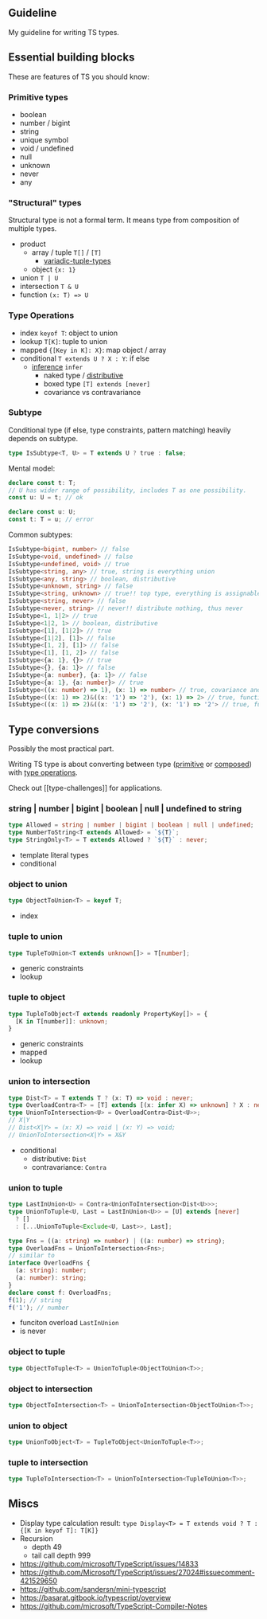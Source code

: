 ## Guideline

My guideline for writing TS types.

## Essential building blocks

These are features of TS you should know:

### Primitive types

- boolean
- number / bigint
- string
- unique symbol
- void / undefined
- null
- unknown
- never
- any

### "Structural" types

Structural type is not a formal term. It means type from composition of multiple types.

- product
  - array / tuple `T[]` / `[T]`
    - [variadic-tuple-types](https://www.typescriptlang.org/docs/handbook/release-notes/typescript-4-0.html#variadic-tuple-types)
  - object `{x: 1}`
- union `T | U`
- intersection `T & U`
- function `(x: T) => U`

### Type Operations

- index `keyof T`: object to union
- lookup `T[K]`: tuple to union
- mapped `{[Key in K]: X}`: map object / array
- conditional `T extends U ? X : Y`: if else
  - [inference](https://www.typescriptlang.org/docs/handbook/release-notes/typescript-2-8.html#type-inference-in-conditional-types) `infer`
    - naked type / [distributive](https://www.typescriptlang.org/docs/handbook/2/conditional-types.html#distributive-conditional-types)
    - boxed type `[T] extends [never]`
    - covariance vs contravariance

### Subtype

Conditional type (if else, type constraints, pattern matching) heavily depends on subtype.

```ts
type IsSubtype<T, U> = T extends U ? true : false;
```

Mental model:

```ts
declare const t: T;
// U has wider range of possibility, includes T as one possibility.
const u: U = t; // ok

declare const u: U;
const t: T = u; // error
```

Common subtypes:

```ts
IsSubtype<bigint, number> // false
IsSubtype<void, undefined> // false
IsSubtype<undefined, void> // true
IsSubtype<string, any> // true, string is everything union
IsSubtype<any, string> // boolean, distributive
IsSubtype<unknown, string> // false
IsSubtype<string, unknown> // true!! top type, everything is assignable to unknown by design
IsSubtype<string, never> // false
IsSubtype<never, string> // never!! distribute nothing, thus never
IsSubtype<1, 1|2> // true
IsSubtype<1|2, 1> // boolean, distributive
IsSubtype<[1], [1|2]> // true
IsSubtype<[1|2], [1]> // false
IsSubtype<[1, 2], [1]> // false
IsSubtype<[1], [1, 2]> // false
IsSubtype<{a: 1}, {}> // true
IsSubtype<{}, {a: 1}> // false
IsSubtype<{a: number}, {a: 1}> // false
IsSubtype<{a: 1}, {a: number}> // true
IsSubtype<((x: number) => 1), (x: 1) => number> // true, covariance and contravariance
IsSubtype<((x: 1) => 2)&((x: '1') => '2'), (x: 1) => 2> // true, function overload
IsSubtype<((x: 1) => 2)&((x: '1') => '2'), (x: '1') => '2'> // true, function overload
```

## Type conversions

Possibly the most practical part.

Writing TS type is about converting between type ([primitive](#primitive-types) or [composed](#structural-types)) with [type operations](#type-operations).

Check out [[type-challenges]] for applications.

### string | number | bigint | boolean | null | undefined to string

```ts
type Allowed = string | number | bigint | boolean | null | undefined;
type NumberToString<T extends Allowed> = `${T}`;
type StringOnly<T> = T extends Allowed ? `${T}` : never;
```

- template literal types
- conditional

### object to union

```ts
type ObjectToUnion<T> = keyof T;
```

- index

### tuple to union

```ts
type TupleToUnion<T extends unknown[]> = T[number];
```

- generic constraints
- lookup

### tuple to object

```ts
type TupleToObject<T extends readonly PropertyKey[]> = {
  [K in T[number]]: unknown;
}
```

- generic constraints
- mapped
- lookup

### union to intersection

```ts
type Dist<T> = T extends T ? (x: T) => void : never;
type OverloadContra<T> = [T] extends [(x: infer X) => unknown] ? X : never;
type UnionToIntersection<U> = OverloadContra<Dist<U>>;
// X|Y
// Dist<X|Y> = (x: X) => void | (x: Y) => void;
// UnionToIntersection<X|Y> = X&Y
```

- conditional
  - distributive: `Dist`
  - contravariance: `Contra`

### union to tuple

```ts
type LastInUnion<U> = Contra<UnionToIntersection<Dist<U>>>;
type UnionToTuple<U, Last = LastInUnion<U>> = [U] extends [never]
  ? []
  : [...UnionToTuple<Exclude<U, Last>>, Last];
```

```ts
type Fns = ((a: string) => number) | ((a: number) => string);
type OverloadFns = UnionToIntersection<Fns>;
// similar to
interface OverloadFns {
  (a: string): number;
  (a: number): string;
}
declare const f: OverloadFns;
f(1); // string
f('1'); // number
```

- funciton overload `LastInUnion`
- is never

### object to tuple

```ts
type ObjectToTuple<T> = UnionToTuple<ObjectToUnion<T>>;
```

### object to intersection

```ts
type ObjectToIntersection<T> = UnionToIntersection<ObjectToUnion<T>>;
```

### union to object

```ts
type UnionToObject<T> = TupleToObject<UnionToTuple<T>>;
```

### tuple to intersection

```ts
type TupleToIntersection<T> = UnionToIntersection<TupleToUnion<T>>;
```

## Miscs

- Display type calculation result: `type Display<T> = T extends void ? T : {[K in keyof T]: T[K]}`
- Recursion
  - depth 49
  - tail call depth 999
- https://github.com/microsoft/TypeScript/issues/14833
- https://github.com/Microsoft/TypeScript/issues/27024#issuecomment-421529650
- https://github.com/sandersn/mini-typescript
- https://basarat.gitbook.io/typescript/overview
- https://github.com/microsoft/TypeScript-Compiler-Notes
